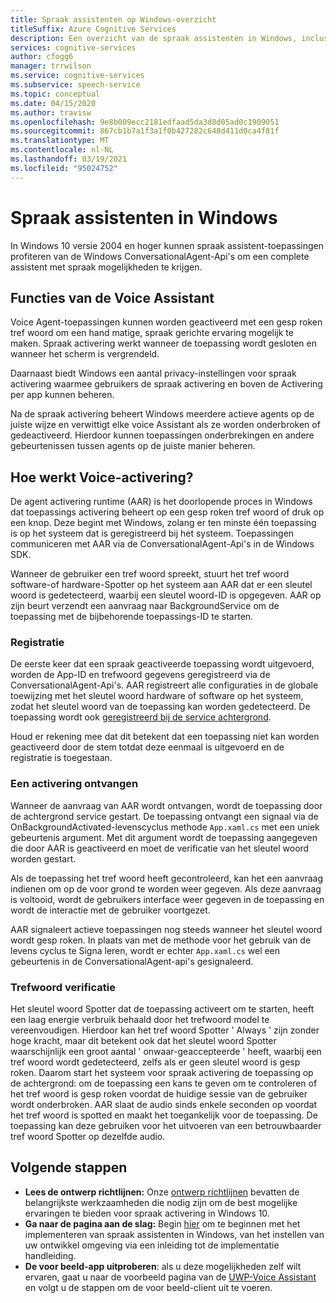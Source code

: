 ```yaml
---
title: Spraak assistenten op Windows-overzicht
titleSuffix: Azure Cognitive Services
description: Een overzicht van de spraak assistenten in Windows, inclusief mogelijkheden en ontwikkelings bronnen die beschikbaar zijn.
services: cognitive-services
author: cfogg6
manager: trrwilson
ms.service: cognitive-services
ms.subservice: speech-service
ms.topic: conceptual
ms.date: 04/15/2020
ms.author: travisw
ms.openlocfilehash: 9e8b009ecc2181edfaad5da3d8d05ad0c1909051
ms.sourcegitcommit: 867cb1b7a1f3a1f0b427282c648d411d0ca4f81f
ms.translationtype: MT
ms.contentlocale: nl-NL
ms.lasthandoff: 03/19/2021
ms.locfileid: "95024752"
---
```

# <a name="voice-assistants-on-windows"></a>Spraak assistenten in Windows

In Windows 10 versie 2004 en hoger kunnen spraak assistent-toepassingen profiteren van de Windows ConversationalAgent-Api's om een complete assistent met spraak mogelijkheden te krijgen.

## <a name="voice-assistant-features"></a>Functies van de Voice Assistant

Voice Agent-toepassingen kunnen worden geactiveerd met een gesp roken tref woord om een hand matige, spraak gerichte ervaring mogelijk te maken. Spraak activering werkt wanneer de toepassing wordt gesloten en wanneer het scherm is vergrendeld.

Daarnaast biedt Windows een aantal privacy-instellingen voor spraak activering waarmee gebruikers de spraak activering en boven de Activering per app kunnen beheren.

Na de spraak activering beheert Windows meerdere actieve agents op de juiste wijze en verwittigt elke voice Assistant als ze worden onderbroken of gedeactiveerd. Hierdoor kunnen toepassingen onderbrekingen en andere gebeurtenissen tussen agents op de juiste manier beheren.

## <a name="how-does-voice-activation-work"></a>Hoe werkt Voice-activering?

De agent activering runtime (AAR) is het doorlopende proces in Windows dat toepassings activering beheert op een gesp roken tref woord of druk op een knop. Deze begint met Windows, zolang er ten minste één toepassing is op het systeem dat is geregistreerd bij het systeem. Toepassingen communiceren met AAR via de ConversationalAgent-Api's in de Windows SDK.

Wanneer de gebruiker een tref woord spreekt, stuurt het tref woord software-of hardware-Spotter op het systeem aan AAR dat er een sleutel woord is gedetecteerd, waarbij een sleutel woord-ID is opgegeven. AAR op zijn beurt verzendt een aanvraag naar BackgroundService om de toepassing met de bijbehorende toepassings-ID te starten.

### <a name="registration"></a>Registratie

De eerste keer dat een spraak geactiveerde toepassing wordt uitgevoerd, worden de App-ID en trefwoord gegevens geregistreerd via de ConversationalAgent-Api's. AAR registreert alle configuraties in de globale toewijzing met het sleutel woord hardware of software op het systeem, zodat het sleutel woord van de toepassing kan worden gedetecteerd. De toepassing wordt ook [geregistreerd bij de service achtergrond](/windows/uwp/launch-resume/register-a-background-task).

Houd er rekening mee dat dit betekent dat een toepassing niet kan worden geactiveerd door de stem totdat deze eenmaal is uitgevoerd en de registratie is toegestaan.

### <a name="receiving-an-activation"></a>Een activering ontvangen

Wanneer de aanvraag van AAR wordt ontvangen, wordt de toepassing door de achtergrond service gestart. De toepassing ontvangt een signaal via de OnBackgroundActivated-levenscyclus methode `App.xaml.cs` met een uniek gebeurtenis argument. Met dit argument wordt de toepassing aangegeven die door AAR is geactiveerd en moet de verificatie van het sleutel woord worden gestart.

Als de toepassing het tref woord heeft gecontroleerd, kan het een aanvraag indienen om op de voor grond te worden weer gegeven. Als deze aanvraag is voltooid, wordt de gebruikers interface weer gegeven in de toepassing en wordt de interactie met de gebruiker voortgezet.

AAR signaleert actieve toepassingen nog steeds wanneer het sleutel woord wordt gesp roken. In plaats van met de methode voor het gebruik van de levens cyclus te Signa leren, wordt er echter `App.xaml.cs` wel een gebeurtenis in de ConversationalAgent-api's gesignaleerd.

### <a name="keyword-verification"></a>Trefwoord verificatie

Het sleutel woord Spotter dat de toepassing activeert om te starten, heeft een laag energie verbruik behaald door het trefwoord model te vereenvoudigen. Hierdoor kan het tref woord Spotter ' Always ' zijn zonder hoge kracht, maar dit betekent ook dat het sleutel woord Spotter waarschijnlijk een groot aantal ' onwaar-geaccepteerde ' heeft, waarbij een tref woord wordt gedetecteerd, zelfs als er geen sleutel woord is gesp roken. Daarom start het systeem voor spraak activering de toepassing op de achtergrond: om de toepassing een kans te geven om te controleren of het tref woord is gesp roken voordat de huidige sessie van de gebruiker wordt onderbroken. AAR slaat de audio sinds enkele seconden op voordat het tref woord is spotted en maakt het toegankelijk voor de toepassing. De toepassing kan deze gebruiken voor het uitvoeren van een betrouwbaarder tref woord Spotter op dezelfde audio.

## <a name="next-steps"></a>Volgende stappen

- **Lees de ontwerp richtlijnen:** Onze [ontwerp richtlijnen](windows-voice-assistants-best-practices.md) bevatten de belangrijkste werkzaamheden die nodig zijn om de best mogelijke ervaringen te bieden voor spraak activering in Windows 10.
- **Ga naar de pagina aan de slag:** Begin [hier](how-to-windows-voice-assistants-get-started.md) om te beginnen met het implementeren van spraak assistenten in Windows, van het instellen van uw ontwikkel omgeving via een inleiding tot de implementatie handleiding.
- **De voor beeld-app uitproberen**: als u deze mogelijkheden zelf wilt ervaren, gaat u naar de voorbeeld pagina van de [UWP-Voice Assistant](windows-voice-assistants-faq.md#the-uwp-voice-assistant-sample) en volgt u de stappen om de voor beeld-client uit te voeren.